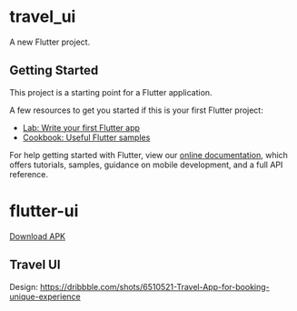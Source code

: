# travel_ui

A new Flutter project.

## Getting Started

This project is a starting point for a Flutter application.

A few resources to get you started if this is your first Flutter project:

- [Lab: Write your first Flutter app](https://flutter.dev/docs/get-started/codelab)
- [Cookbook: Useful Flutter samples](https://flutter.dev/docs/cookbook)

For help getting started with Flutter, view our
[online documentation](https://flutter.dev/docs), which offers tutorials,
samples, guidance on mobile development, and a full API reference.
# flutter-ui
[Download APK](https://github.com/rozakia-ch/flutter-ui/raw/main/apk/app-release.apk)
## Travel UI

Design: https://dribbble.com/shots/6510521-Travel-App-for-booking-unique-experience
